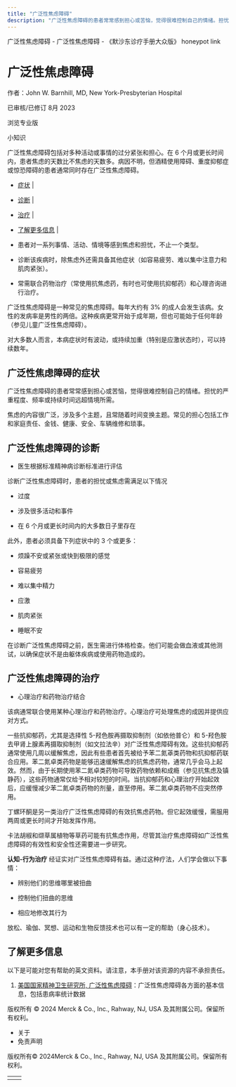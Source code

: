 ```yaml
---
title: "广泛性焦虑障碍"
description: "广泛性焦虑障碍的患者常常感到担心或苦恼，觉得很难控制自己的情绪。担忧的严重程度、频率或持续时间远超情境所需。"
---
```


﻿广泛性焦虑障碍 \- 广泛性焦虑障碍 \- 《默沙东诊疗手册大众版》 honeypot link

# 广泛性焦虑障碍

作者：John W. Barnhill, MD, New York-Presbyterian Hospital

已审核/已修订 8月 2023

浏览专业版

小知识

广泛性焦虑障碍包括对多种活动或事情的过分紧张和担心。在 6 个月或更长时间内，患者焦虑的天数比不焦虑的天数多。病因不明，但酒精使用障碍、重度抑郁症或惊恐障碍的患者通常同时存在广泛性焦虑障碍。

- [症状](#症状_v747139_zh) \|
- [诊断](#诊断_v26233809_zh) \|
- [治疗](#治疗_v747156_zh) \|
- [了解更多信息](#了解更多信息_v48017480_zh) \|

- 患者对一系列事情、活动、情境等感到焦虑和担忧，不止一个类型。

- 诊断该疾病时，除焦虑外还需具备其他症状（如容易疲劳、难以集中注意力和肌肉紧张）。

- 常需联合药物治疗（常使用抗焦虑药，有时也可使用抗抑郁药）和心理咨询进行治疗。


广泛性焦虑障碍是一种常见的焦虑障碍。每年大约有 3% 的成人会发生该病。女性的发病率是男性的两倍。这种疾病更常开始于成年期，但也可能始于任何年龄（参见儿童广泛性焦虑障碍）。

对大多数人而言，本病症状时有波动，或持续加重（特别是应激状态时），可以持续数年。

## 广泛性焦虑障碍的症状

广泛性焦虑障碍的患者常常感到担心或苦恼，觉得很难控制自己的情绪。担忧的严重程度、频率或持续时间远超情境所需。

焦虑的内容很广泛，涉及多个主题，且常随着时间变换主题。常见的担心包括工作和家庭责任、金钱、健康、安全、车辆维修和琐事。

## 广泛性焦虑障碍的诊断

- 医生根据标准精神病诊断标准进行评估


诊断广泛性焦虑障碍时，患者的担忧或焦虑需满足以下情况

- 过度

- 涉及很多活动和事件

- 在 6 个月或更长时间内的大多数日子里存在


此外，患者必须具备下列症状中的 3 个或更多：

- 烦躁不安或紧张或快到极限的感觉

- 容易疲劳

- 难以集中精力

- 应激

- 肌肉紧张

- 睡眠不安


在诊断广泛性焦虑障碍之前，医生需进行体格检查。他们可能会做血液或其他测试，以确保症状不是由躯体疾病或使用药物造成的。

## 广泛性焦虑障碍的治疗

- 心理治疗和药物治疗结合


该病通常联合使用某种心理治疗和药物治疗。心理治疗可处理焦虑的成因并提供应对方式。

一些抗抑郁药，尤其是选择性 5-羟色胺再摄取抑制剂（如依他普仑）和 5-羟色胺去甲肾上腺素再摄取抑制剂（如文拉法辛）对广泛性焦虑障碍有效。这些抗抑郁药通常使用几周以缓解焦虑，因此有些患者首先被给予苯二氮䓬类药物和抗抑郁药联合应用。苯二氮卓类药物是能够迅速缓解焦虑的抗焦虑药物，通常几乎会马上起效。然而，由于长期使用苯二氮卓类药物可导致药物依赖和成瘾（参见抗焦虑及镇静药），这些药物通常仅给予相对较短的时间。当抗抑郁药和心理治疗开始起效后，应缓慢减少苯二氮卓类药物的剂量，直至停用。苯二氮卓类药物不应突然停用。

丁螺环酮是另一类治疗广泛性焦虑障碍的有效抗焦虑药物。但它起效缓慢，需服用两周或更长时间才开始发挥作用。

卡法胡椒和缬草属植物等草药可能有抗焦虑作用，尽管其治疗焦虑障碍如广泛性焦虑障碍的有效性和安全性还需要进一步研究。

**认知-行为治疗** 经证实对广泛性焦虑障碍有益。通过这种疗法，人们学会做以下事情：

- 辨别他们的思维哪里被扭曲

- 控制他们扭曲的思维

- 相应地修改其行为


放松、瑜伽、冥想、运动和生物反馈技术也可以有一定的帮助（身心技术）。

## 了解更多信息

以下是可能对您有帮助的英文资料。请注意，本手册对该资源的内容不承担责任。

1. [美国国家精神卫生研究所, 广泛性焦虑障碍](https://www.nami.org/Learn-More/Mental-Health-Conditions/Anxiety-Disorders)：广泛性焦虑障碍各方面的基本信息，包括患病率统计数据




版权所有 © 2024
Merck & Co., Inc., Rahway, NJ, USA 及其附属公司。保留所有权利。

- 关于
- 免责声明

版权所有© 2024Merck & Co., Inc., Rahway, NJ, USA 及其附属公司。保留所有权利。

|     |     |
| --- | --- |
|  |  |